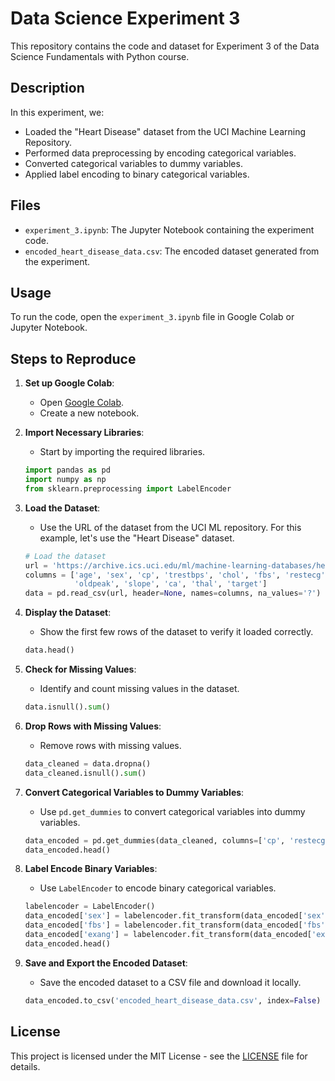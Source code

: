 # Data Science Experiment 3

This repository contains the code and dataset for Experiment 3 of the Data Science Fundamentals with Python course.

## Description

In this experiment, we:
- Loaded the "Heart Disease" dataset from the UCI Machine Learning Repository.
- Performed data preprocessing by encoding categorical variables.
- Converted categorical variables to dummy variables.
- Applied label encoding to binary categorical variables.

## Files

- `experiment_3.ipynb`: The Jupyter Notebook containing the experiment code.
- `encoded_heart_disease_data.csv`: The encoded dataset generated from the experiment.

## Usage

To run the code, open the `experiment_3.ipynb` file in Google Colab or Jupyter Notebook.

## Steps to Reproduce

1. **Set up Google Colab**:
   - Open [Google Colab](https://colab.research.google.com/).
   - Create a new notebook.

2. **Import Necessary Libraries**:
   - Start by importing the required libraries.

    ```python
    import pandas as pd
    import numpy as np
    from sklearn.preprocessing import LabelEncoder
    ```

3. **Load the Dataset**:
   - Use the URL of the dataset from the UCI ML repository. For this example, let's use the "Heart Disease" dataset.

    ```python
    # Load the dataset
    url = 'https://archive.ics.uci.edu/ml/machine-learning-databases/heart-disease/processed.cleveland.data'
    columns = ['age', 'sex', 'cp', 'trestbps', 'chol', 'fbs', 'restecg', 'thalach', 'exang',
               'oldpeak', 'slope', 'ca', 'thal', 'target']
    data = pd.read_csv(url, header=None, names=columns, na_values='?')
    ```

4. **Display the Dataset**:
   - Show the first few rows of the dataset to verify it loaded correctly.

    ```python
    data.head()
    ```

5. **Check for Missing Values**:
   - Identify and count missing values in the dataset.

    ```python
    data.isnull().sum()
    ```

6. **Drop Rows with Missing Values**:
   - Remove rows with missing values.

    ```python
    data_cleaned = data.dropna()
    data_cleaned.isnull().sum()
    ```

7. **Convert Categorical Variables to Dummy Variables**:
   - Use `pd.get_dummies` to convert categorical variables into dummy variables.

    ```python
    data_encoded = pd.get_dummies(data_cleaned, columns=['cp', 'restecg', 'slope', 'thal'])
    data_encoded.head()
    ```

8. **Label Encode Binary Variables**:
   - Use `LabelEncoder` to encode binary categorical variables.

    ```python
    labelencoder = LabelEncoder()
    data_encoded['sex'] = labelencoder.fit_transform(data_encoded['sex'])
    data_encoded['fbs'] = labelencoder.fit_transform(data_encoded['fbs'])
    data_encoded['exang'] = labelencoder.fit_transform(data_encoded['exang'])
    data_encoded.head()
    ```

9. **Save and Export the Encoded Dataset**:
    - Save the encoded dataset to a CSV file and download it locally.

    ```python
    data_encoded.to_csv('encoded_heart_disease_data.csv', index=False)
    ```

## License

This project is licensed under the MIT License - see the [LICENSE](LICENSE) file for details.
